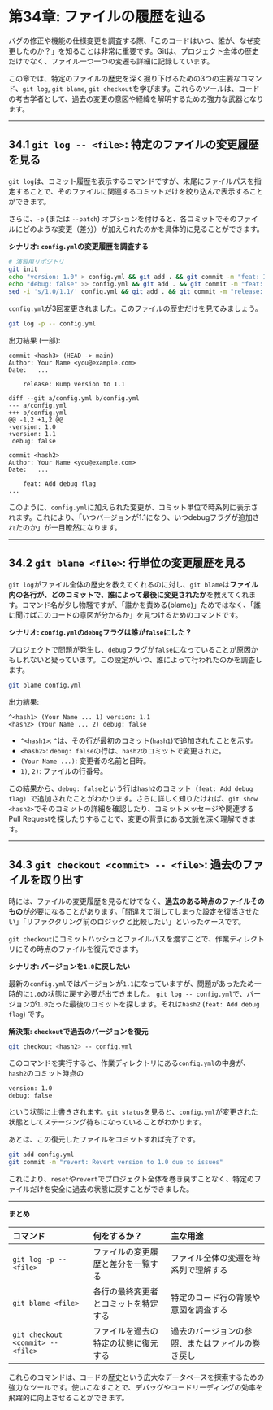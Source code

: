 # 第34章: ファイルの履歴を辿る

バグの修正や機能の仕様変更を調査する際、「このコードはいつ、誰が、なぜ変更したのか？」を知ることは非常に重要です。Gitは、プロジェクト全体の歴史だけでなく、ファイル一つ一つの変遷も詳細に記録しています。

この章では、特定のファイルの歴史を深く掘り下げるための3つの主要なコマンド、`git log`, `git blame`, `git checkout`を学びます。これらのツールは、コードの考古学者として、過去の変更の意図や経緯を解明するための強力な武器となります。

---
## 34.1 `git log -- <file>`: 特定のファイルの変更履歴を見る

`git log`は、コミット履歴を表示するコマンドですが、末尾にファイルパスを指定することで、そのファイルに関連するコミットだけを絞り込んで表示することができます。

さらに、`-p` (または `--patch`) オプションを付けると、各コミットでそのファイルにどのような変更（差分）が加えられたのかを具体的に見ることができます。

**シナリオ: `config.yml`の変更履歴を調査する**
```bash
# 演習用リポジトリ
git init
echo "version: 1.0" > config.yml && git add . && git commit -m "feat: Initial config"
echo "debug: false" >> config.yml && git add . && git commit -m "feat: Add debug flag"
sed -i 's/1.0/1.1/' config.yml && git add . && git commit -m "release: Bump version to 1.1"
```
`config.yml`が3回変更されました。このファイルの歴史だけを見てみましょう。
```bash
git log -p -- config.yml
```
出力結果 (一部):
```
commit <hash3> (HEAD -> main)
Author: Your Name <you@example.com>
Date:   ...

    release: Bump version to 1.1

diff --git a/config.yml b/config.yml
--- a/config.yml
+++ b/config.yml
@@ -1,2 +1,2 @@
-version: 1.0
+version: 1.1
 debug: false

commit <hash2>
Author: Your Name <you@example.com>
Date:   ...

    feat: Add debug flag
...
```
このように、`config.yml`に加えられた変更が、コミット単位で時系列に表示されます。これにより、「いつバージョンが1.1になり、いつdebugフラグが追加されたのか」が一目瞭然になります。

---
## 34.2 `git blame <file>`: 行単位の変更履歴を見る

`git log`がファイル全体の歴史を教えてくれるのに対し、`git blame`は**ファイル内の各行が、どのコミットで、誰によって最後に変更されたか**を教えてくれます。コマンド名が少し物騒ですが、「誰かを責める(blame)」ためではなく、「誰に聞けばこのコードの意図が分かるか」を見つけるためのコマンドです。

**シナリオ: `config.yml`の`debug`フラグは誰が`false`にした？**

プロジェクトで問題が発生し、`debug`フラグが`false`になっていることが原因かもしれないと疑っています。この設定がいつ、誰によって行われたのかを調査します。
```bash
git blame config.yml
```
出力結果:
```
^<hash1> (Your Name ... 1) version: 1.1
<hash2> (Your Name ... 2) debug: false
```
-   `^<hash1>`: `^`は、その行が最初のコミット(`hash1`)で追加されたことを示す。
-   `<hash2>`: `debug: false`の行は、`hash2`のコミットで変更された。
-   `(Your Name ...)`: 変更者の名前と日時。
-   `1)`, `2)`: ファイルの行番号。

この結果から、`debug: false`という行は`hash2`のコミット（`feat: Add debug flag`）で追加されたことがわかります。さらに詳しく知りたければ、`git show <hash2>`でそのコミットの詳細を確認したり、コミットメッセージや関連するPull Requestを探したりすることで、変更の背景にある文脈を深く理解できます。

---
## 34.3 `git checkout <commit> -- <file>`: 過去のファイルを取り出す

時には、ファイルの変更履歴を見るだけでなく、**過去のある時点のファイルそのもの**が必要になることがあります。「間違えて消してしまった設定を復活させたい」「リファクタリング前のロジックと比較したい」といったケースです。

`git checkout`にコミットハッシュとファイルパスを渡すことで、作業ディレクトリにその時点のファイルを復元できます。

**シナリオ: バージョンを`1.0`に戻したい**

最新の`config.yml`ではバージョンが`1.1`になっていますが、問題があったため一時的に`1.0`の状態に戻す必要が出てきました。
`git log -- config.yml`で、バージョンが`1.0`だった最後のコミットを探します。それは`hash2` (`feat: Add debug flag`) です。

**解決策: `checkout`で過去のバージョンを復元**
```bash
git checkout <hash2> -- config.yml
```
このコマンドを実行すると、作業ディレクトリにある`config.yml`の中身が、`hash2`のコミット時点の
```
version: 1.0
debug: false
```
という状態に上書きされます。`git status`を見ると、`config.yml`が変更された状態としてステージング待ちになっていることがわかります。

あとは、この復元したファイルをコミットすれば完了です。
```bash
git add config.yml
git commit -m "revert: Revert version to 1.0 due to issues"
```
これにより、`reset`や`revert`でプロジェクト全体を巻き戻すことなく、特定のファイルだけを安全に過去の状態に戻すことができました。

---
**まとめ**

| コマンド | 何をするか？ | 主な用途 |
| :--- | :--- | :--- |
| `git log -p -- <file>` | ファイルの変更履歴と差分を一覧する | ファイル全体の変遷を時系列で理解する |
| `git blame <file>` | 各行の最終変更者とコミットを特定する | 特定のコード行の背景や意図を調査する |
| `git checkout <commit> -- <file>` | ファイルを過去の特定の状態に復元する | 過去のバージョンの参照、またはファイルの巻き戻し |

これらのコマンドは、コードの歴史という広大なデータベースを探索するための強力なツールです。使いこなすことで、デバッグやコードリーディングの効率を飛躍的に向上させることができます。
